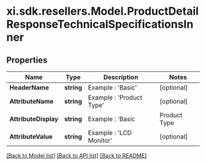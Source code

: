 # xi.sdk.resellers.Model.ProductDetailResponseTechnicalSpecificationsInner

## Properties

Name | Type | Description | Notes
------------ | ------------- | ------------- | -------------
**HeaderName** | **string** | Example : &#39;Basic&#39; | [optional] 
**AttributeName** | **string** | Example : &#39;Product Type&#39; | [optional] 
**AttributeDisplay** | **string** | Example : &#39;Basic|Product Type|LCD Monitor&#39; | [optional] 
**AttributeValue** | **string** | Example : &#39;LCD Monitor&#39; | [optional] 

[[Back to Model list]](../README.md#documentation-for-models) [[Back to API list]](../README.md#documentation-for-api-endpoints) [[Back to README]](../README.md)

